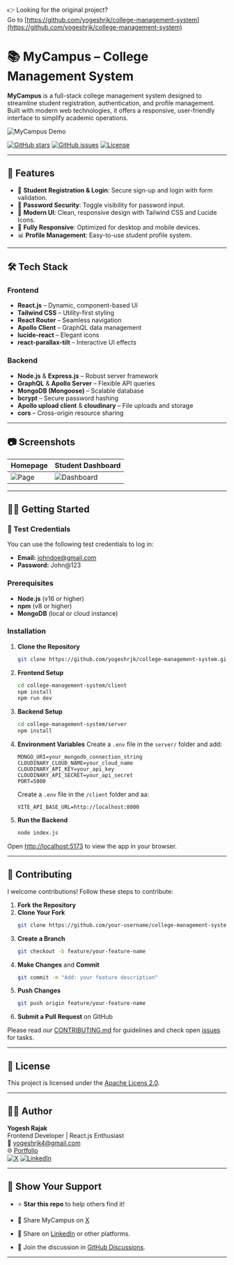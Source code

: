 👉 Looking for the original project?  
Go to [https://github.com/yogeshrjk/college-management-system](https://github.com/yogeshrjk/college-management-system)


# 📚 MyCampus – College Management System

**MyCampus** is a full-stack college management system designed to streamline student registration, authentication, and profile management. Built with modern web technologies, it offers a responsive, user-friendly interface to simplify academic operations.

![MyCampus Demo](https://res.cloudinary.com/dhwpprvsb/image/upload/v1751170569/Screenshot_2025-06-29_at_9.21.32_AM_pkuglf.png)

[![GitHub stars](https://img.shields.io/github/stars/yogeshrjk/college-management-system)](https://github.com/yogeshrjk/college-management-system/stargazers)
[![GitHub issues](https://img.shields.io/github/issues/yogeshrjk/college-management-system)](https://github.com/yogeshrjk/college-management-system/issues)
[![License](https://img.shields.io/github/license/yogeshrjk/college-management-system)](https://github.com/yogeshrjk/college-management-system/blob/main/LICENSE)

---

## 🚀 Features

- 📝 **Student Registration & Login**: Secure sign-up and login with form validation.
- 🔐 **Password Security**: Toggle visibility for password input.
- 🎨 **Modern UI**: Clean, responsive design with Tailwind CSS and Lucide Icons.
- 📱 **Fully Responsive**: Optimized for desktop and mobile devices.
- 📊 **Profile Management**: Easy-to-use student profile system.

---

## 🛠️ Tech Stack

### Frontend

- **React.js** – Dynamic, component-based UI
- **Tailwind CSS** – Utility-first styling
- **React Router** – Seamless navigation
- **Apollo Client** – GraphQL data management
- **lucide-react** – Elegant icons
- **react-parallax-tilt** – Interactive UI effects

### Backend

- **Node.js** & **Express.js** – Robust server framework
- **GraphQL** & **Apollo Server** – Flexible API queries
- **MongoDB (Mongoose)** – Scalable database
- **bcrypt** – Secure password hashing
- **Apollo upload client** & **cloudinary** – File uploads and storage
- **cors** – Cross-origin resource sharing

---

## 📷 Screenshots

| Homepage                                                                                                              | Student Dashboard                                                                                                          |
| --------------------------------------------------------------------------------------------------------------------- | -------------------------------------------------------------------------------------------------------------------------- |
| ![Page](https://res.cloudinary.com/dhwpprvsb/image/upload/v1751170569/Screenshot_2025-06-29_at_9.22.28_AM_dntgfo.png) | ![Dashboard](https://res.cloudinary.com/dhwpprvsb/image/upload/v1751170569/Screenshot_2025-06-29_at_9.22.35_AM_ug5z5x.png) |

---

## 🧑‍💻 Getting Started

### 🧪 Test Credentials

You can use the following test credentials to log in:

- **Email:** johndoe@gmail.com
- **Password:** John@123

### Prerequisites

- **Node.js** (v16 or higher)
- **npm** (v8 or higher)
- **MongoDB** (local or cloud instance)

### Installation

1. **Clone the Repository**

   ```bash
   git clone https://github.com/yogeshrjk/college-management-system.git
   ```

2. **Frontend Setup**

   ```bash
   cd college-management-system/client
   npm install
   npm run dev
   ```

3. **Backend Setup**

   ```bash
   cd college-management-system/server
   npm install
   ```

4. **Environment Variables**
   Create a `.env` file in the `server/` folder and add:

   ```env
   MONGO_URI=your_mongodb_connection_string
   CLOUDINARY_CLOUD_NAME=your_cloud_name
   CLOUDINARY_API_KEY=your_api_key
   CLOUDINARY_API_SECRET=your_api_secret
   PORT=5000
   ```

   Create a `.env` file in the `/client` folder and aa:

   ```env
   VITE_API_BASE_URL=http://localhost:8000
   ```

5. **Run the Backend**
   ```bash
   node index.js
   ```

Open [http://localhost:5173](http://localhost:5173) to view the app in your browser.

---

## 🤝 Contributing

I welcome contributions! Follow these steps to contribute:

1. **Fork the Repository**
2. **Clone Your Fork**
   ```bash
   git clone https://github.com/your-username/college-management-system.git
   ```
3. **Create a Branch**
   ```bash
   git checkout -b feature/your-feature-name
   ```
4. **Make Changes** and **Commit**
   ```bash
   git commit -m "Add: your feature description"
   ```
5. **Push Changes**
   ```bash
   git push origin feature/your-feature-name
   ```
6. **Submit a Pull Request** on GitHub

Please read our [CONTRIBUTING.md](CONTRIBUTING.md) for guidelines and check open [issues](https://github.com/yogeshrjk/college-management-system/issues) for tasks.

---

## 📜 License

This project is licensed under the [Apache Licens 2.0](https://www.apache.org/licenses/LICENSE-2.0).

---

## 🙋‍♂️ Author

**Yogesh Rajak**  
Frontend Developer | React.js Enthusiast  
📧 [yogeshrjk4@gmail.com](mailto:yogeshrjk4@gmail.com)  
🌐 [Portfolio](https://yogeshrjk.github.io)  
[![X](https://img.shields.io/badge/X--black?logo=x&logoColor=white&style=flat)](https://x.com/Yogesh_rjk)
[![LinkedIn](https://img.shields.io/badge/LinkedIn--blue?logo=linkedin&logoColor=white&style=flat)](https://www.linkedin.com/in/yogeshrajak/)

---

## 🌟 Show Your Support

- ⭐ **Star this repo** to help others find it!
- 📢 Share MyCampus on [X](https://x.com/intent/tweet?text=Check%20out%20MyCampus,%20a%20full-stack%20college%20management%20system!%20https://github.com/yogeshrjk/college-management-system)
- 📢 Share on [LinkedIn](https://www.linkedin.com/sharing/share-offsite/?url=https://github.com/yogeshrjkcollege-management-system) or other platforms.

- 💬 Join the discussion in [GitHub Discussions](https://github.com/yogeshrjk/college-management-system/discussions).

---
